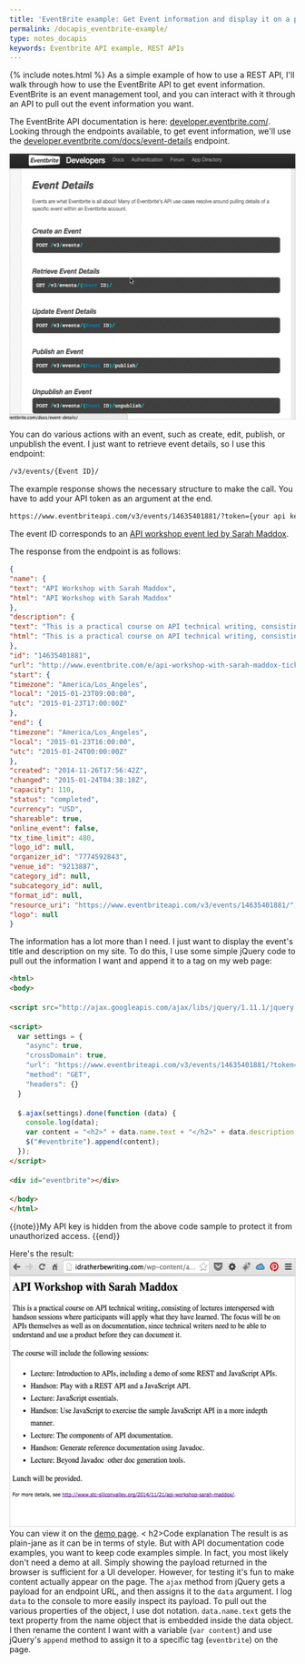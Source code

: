 ```yaml
---
title: 'EventBrite example: Get Event information and display it on a page'
permalink: /docapis_eventbrite-example/
type: notes_docapis
keywords: Eventbrite API example, REST APIs
---
```


{% include notes.html %}
As a simple example of how to use a REST API, I'll walk through how to use the EventBrite API to get event information. EventBrite is an event management tool, and you can interact with it through an API to pull out the event information you want.

The EventBrite API documentation is here: [developer.eventbrite.com/](https://developer.eventbrite.com/). Looking through the endpoints available, to get event information, we'll use the [developer.eventbrite.com/docs/event-details](https://developer.eventbrite.com/docs/event-details/) endpoint.

<a href="https://developer.eventbrite.com/docs/event-details/"><img src="/images/eventbrite_event_details-550x468.png" alt="EventBrite Event Details" width="550" height="468" class="alignnone size-medium wp-image-22497" /></a>

You can do various actions with an event, such as create, edit, publish, or unpublish the event. I just want to retrieve event details, so I use this endpoint:

```html
/v3/events/{Event ID}/
```

The example response shows the necessary structure to make the call. You have to add your API token as an argument at the end.

```html
https://www.eventbriteapi.com/v3/events/14635401881/?token={your api key}
```

The event ID corresponds to an [API workshop event led by Sarah Maddox](https://www.eventbrite.com/e/api-workshop-with-sarah-maddox-tickets-14635401881).

The response from the endpoint is as follows:

```json
{
"name": {
"text": "API Workshop with Sarah Maddox",
"html": "API Workshop with Sarah Maddox"
},
"description": {
"text": "This is a practical course on API technical writing, consisting of lectures interspersed with hands­on sessions where participants will apply what they have learned. The focus will be on APIs themselves as well as on documentation, since technical writers need to be able to understand and use a product before they can document it. \nThe course will include the following sessions:  \n\nLecture: Introduction to APIs, including a demo of some REST and JavaScript APIs.\nHands­on: Play with a REST API and a JavaScript API.\nLecture: JavaScript essentials.\nHands­on: Use JavaScript to exercise the sample JavaScript API in a more in­depth manner.\nLecture: The components of API documentation.\nHands­on: Generate reference documentation using Javadoc.\nLecture: Beyond Javadoc ­ other doc generation tools.\n\nLunch will be provided. \nFor more details, see http://www.stc-siliconvalley.org/2014/11/21/api-workshop-sarah-maddox/. ",
"html": "This is a practical course on API technical writing, consisting of lectures interspersed with hands­on sessions where participants will apply what they have learned. The focus will be on APIs themselves as well as on documentation, since technical writers need to be able to understand and use a product before they can document it.\r\n<SPAN STYLE=\"line-height: 1.6em;\">The course will include the following sessions: </SPAN>\r\n<UL>\r\n<LI><SPAN STYLE=\"line-height: 1.6em;\">Lecture: Introduction to APIs, including a demo of some REST and JavaScript APIs.</SPAN></LI>\r\n<LI><SPAN STYLE=\"line-height: 1.6em;\">Hands­on: Play with a REST API and a JavaScript API.</SPAN></LI>\r\n<LI><SPAN STYLE=\"line-height: 1.6em;\">Lecture: JavaScript essentials.</SPAN></LI>\r\n<LI><SPAN STYLE=\"line-height: 1.6em;\">Hands­on: Use JavaScript to exercise the sample JavaScript API in a more in­depth manner.</SPAN></LI>\r\n<LI><SPAN STYLE=\"line-height: 1.6em;\">Lecture: The components of API documentation.</SPAN></LI>\r\n<LI><SPAN STYLE=\"line-height: 1.6em;\">Hands­on: Generate reference documentation using Javadoc.</SPAN></LI>\r\n<LI><SPAN STYLE=\"line-height: 1.6em;\">Lecture: Beyond Javadoc ­ other doc generation tools.</SPAN></LI>\r\n</UL>\r\n<DIV><SPAN STYLE=\"line-height: 16px;\"><SPAN STYLE=\"line-height: 16px;\">Lunch will be provided. </SPAN></SPAN></DIV>\r\n<SPAN STYLE=\"line-height: 16px; font-family: Verdana, Arial, Helvetica, sans-serif; font-size: 10px;\">For more details, see <A HREF=\"http://www.stc-siliconvalley.org/2014/11/21/api-workshop-sarah-maddox/\" REL=\"nofollow\">http://www.stc-siliconvalley.org/2014/11/21/api-workshop-sarah-maddox/</A>.</SPAN>"
},
"id": "14635401881",
"url": "http://www.eventbrite.com/e/api-workshop-with-sarah-maddox-tickets-14635401881",
"start": {
"timezone": "America/Los_Angeles",
"local": "2015-01-23T09:00:00",
"utc": "2015-01-23T17:00:00Z"
},
"end": {
"timezone": "America/Los_Angeles",
"local": "2015-01-23T16:00:00",
"utc": "2015-01-24T00:00:00Z"
},
"created": "2014-11-26T17:56:42Z",
"changed": "2015-01-24T04:38:10Z",
"capacity": 110,
"status": "completed",
"currency": "USD",
"shareable": true,
"online_event": false,
"tx_time_limit": 480,
"logo_id": null,
"organizer_id": "7774592843",
"venue_id": "9213887",
"category_id": null,
"subcategory_id": null,
"format_id": null,
"resource_uri": "https://www.eventbriteapi.com/v3/events/14635401881/",
"logo": null
}
```

The information has a lot more than I need. I just want to display the event's title and description on my site. To do this, I use some simple jQuery code to pull out the information I want and append it to a tag on my web page:

```html
<html>
<body>

<script src="http://ajax.googleapis.com/ajax/libs/jquery/1.11.1/jquery.min.js"></script>

<script>
  var settings = {
    "async": true,
    "crossDomain": true,
    "url": "https://www.eventbriteapi.com/v3/events/14635401881/?token={api_key}",
    "method": "GET",
    "headers": {}
  }

  $.ajax(settings).done(function (data) {
    console.log(data);
    var content = "<h2>" + data.name.text + "</h2>" + data.description.html;
    $("#eventbrite").append(content);
  });
</script>

<div id="eventbrite"></div>

</body>
</html>
```

{{note}}My API key is hidden from the above code sample to protect it from unauthorized access. {{end}}

Here's the result:
<a href="http://idratherbetellingstories.com/wp-content/apidemos/eventbrite.html"><img src="/images/eventbriteendresult-550x472.png" alt="Eventbrite end result" width="550" height="472" class="alignnone size-medium wp-image-22498" /></a>
You can view it on the <a href="http://idratherbetellingstories.com/wp-content/apidemos/eventbrite.html">demo page</a>.
<
h2>Code explanation</h2>
The result is as plain-jane as it can be in terms of style. But with API documentation code examples, you want to keep code examples simple. In fact, you most likely don't need a demo at all. Simply showing the payload returned in the browser is sufficient for a UI developer. However, for testing it's fun to make content actually appear on the page.
The `ajax` method from jQuery gets a payload for an endpoint URL, and then assigns it to the `data` argument. I log `data` to the console to more easily inspect its payload. To pull out the various properties of the object, I use dot notation. `data.name.text` gets the text property from the name object that is embedded inside the data object.
I then rename the content I want with a variable (`var content`) and use jQuery's `append` method to assign it to a specific tag (`eventbrite`) on the page.

